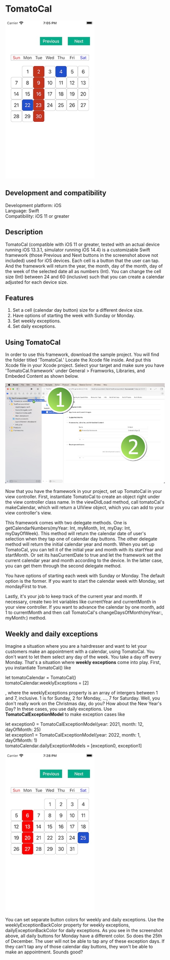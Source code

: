 # TomatoCal

![](Screenshots/Screenshot_001.jpg)

<h2>Development and compatibility</h2>

Development platform: iOS<br/>
Language: Swift<br/>
Compatibility: iOS 11 or greater<br/>

<h2>Description</h2>

TomatoCal (compatible with iOS 11 or greater, tested with an actual device running iOS 13.3.1, simulator running iOS 14.4) is a customizable Swift framework (those Previous and Next buttons in the screenshot above not included) used for iOS devices.  Each cell is a button that the user can tap.  And the framework will return the year, the month, day of the month, day of the week of the selected date all as numbers (Int).  You can change the cell size (Int) between 24 and 60 (inclusive) such that you can create a calendar adjusted for each device size.

<h2>Features</h2>

<ol>
<li>Set a cell (calendar day button) size for a different device size.</li>
<li>Have options of starting the week with Sunday or Monday.</li>
<li>Set weekly exceptions.</li>
<li>Set daily exceptions.</li>
</ol> 

<h2>Using TomatoCal</h2>

In order to use this framework, download the sample project.  You will find the folder titled 'TomatoCal.'  Locate the Xcode file inside.  And put this Xcode file in your Xcode project.  Select your target and make sure you have 'TomatoCal.framework' under General > Framworks, Libraries, and Embeded Content as shown below.

![](Screenshots/Screenshot_002.jpg)

Now that you have the framework in your project, set up TomatoCal in your view controller.  First, instantiate TomatoCal to create an object right under the view controller class name.  In the viewDidLoad method, call tomatoCal's makeCalendar, which will return a UIView object, which you can add to your view controller's view.

This framework comes with two delegate methods.  One is getCalendarNumbers(myYear: Int, myMonth, Int, myDay: Int, myDayOfWeek).  This method will return the calendar date of user's selection when they tap one of calendar day buttons.  The other delegate method will return the initial calendar year and month.  When you set up TomatoCal, you can tell it of the initial year and month with its startYear and startMonth.  Or set its hasCurrentDate to true and let the framework set the current calendar year and month according to the device.  In the latter case, you can get them through the second delegate method.

You have options of starting each week with Sunday or Monday.  The default option is the former.  If you want to start the calendar week with Monday, set mondayFirst to true.

Lastly, it's your job to keep track of the current year and month.  If necessary, create two Int variables like currentYear and currentMonth in your view controller.  If you want to advance the calendar by one month, add 1 to currentMonth and then call TomatoCal's changeDaysOfMonth(myYear:, myMonth:) method.

<h2>Weekly and daily exceptions</h2>

Imagine a situation where you are a hairdresser and want to let your customers make an appointment with a calendar, using TomatoCal.  You don't want to let them select any day of the week.  You take a day off every Monday.  That's a situation where **weekly exceptions** come into play.   First, you instantiate TomatoCal() like

let tomatoCalendar = TomatoCal()<br/>
tomatoCalendar.weeklyExceptions = [2]<br/>

, where the weeklyExceptions property is an array of intergers between 1 and 7, inclusive.  1 is for Sunday, 2 for Monday, ..., 7 for Saturday.  Well, you don't really work on the Christmas day, do you?  How about the New Year's Day?  In these cases, you use daily exceptions.  Use **TomatoCalExceptionModel** to make exception cases like

let exception0 = TomatoCalExceptionModel(year: 2021, month: 12, dayOfMonth: 25)<br/>
let exception1 = TomatoCalExceptionModel(year: 2022, month: 1, dayOfMonth: 1)<br/>
tomatoCalendar.dailyExceptionModels = [exception0, exception1]<br/>

![](Screenshots/Screenshot_003.jpg)

You can set separate button colors for weekly and daily exceptions.  Use the weeklyExceptionBackColor property for weekly exceptions, dailyExceptionBackColor for daily exceptions.  As you see in the screenshot above, all daily buttons for Monday have a different color.  So does the 25th of December.  The user will not be able to tap any of these exception days.  If they can't tap any of those calendar day buttons, they won't be able to make an appointment.  Sounds good?
